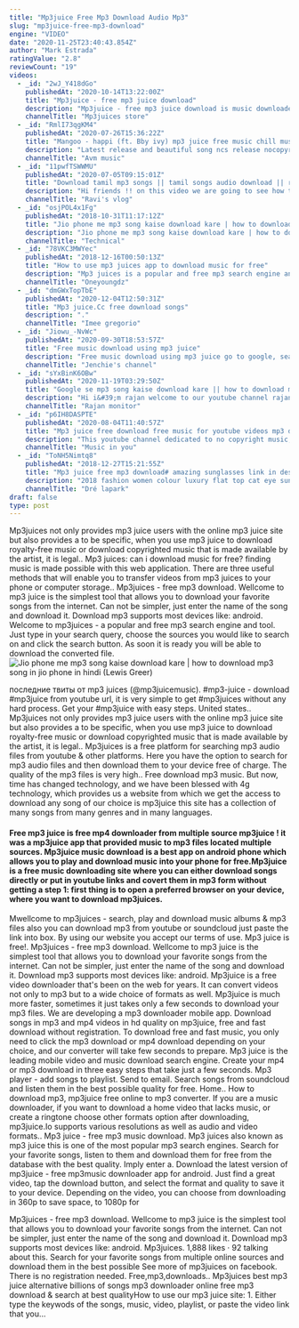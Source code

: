 ```yaml
---
title: "Mp3juice Free Mp3 Download Audio Mp3"
slug: "mp3juice-free-mp3-download"
engine: "VIDEO"
date: "2020-11-25T23:40:43.854Z"
author: "Mark Estrada"
ratingValue: "2.8"
reviewCount: "19"
videos:
  - _id: "2wJ_Y418dGo"
    publishedAt: "2020-10-14T13:22:00Z"
    title: "Mp3juice - free mp3 juice download"
    description: "Mp3juice - free mp3 juice download is music downloader app. Its free to use at all no login require. App link"
    channelTitle: "Mp3juices store"
  - _id: "RmlI73qgKM4"
    publishedAt: "2020-07-26T15:36:22Z"
    title: "Mangoo - happi (ft. Bby ivy) mp3 juice free music chill music download [avm music]"
    description: "Latest release and beautiful song ncs release nocopyrightsounds copyright free music free download when you are using this track, we simply ask that you"
    channelTitle: "Avm music"
  - _id: "11pwfTSWWMU"
    publishedAt: "2020-07-05T09:15:01Z"
    title: "Download tamil mp3 songs || tamil songs audio download || ravi&amp;#39;s vlog"
    description: "Hi friends !! on this video we are going to see how to download tamil mp3 audio songs. Its very easy to download on google. Watch my video fully. Do not"
    channelTitle: "Ravi's vlog"
  - _id: "osjPOL4x1Fg"
    publishedAt: "2018-10-31T11:17:12Z"
    title: "Jio phone me mp3 song kaise download kare | how to download mp3 song in jio phone in hindi"
    description: "Jio phone me mp3 song kaise download kare | how to download mp3 song in jio phone in hindi mp3 gaane download kare jio phone me #technicalhelppoint"
    channelTitle: "Technical"
  - _id: "78VKC3MWYec"
    publishedAt: "2018-12-16T00:50:13Z"
    title: "How to use mp3 juices app to download music for free"
    description: "Mp3 juices is a popular and free mp3 search engine and tool. Just type in your search query, choose the sources you would like to search on and click the"
    channelTitle: "Oneyoungdz"
  - _id: "dmGWxTopTbE"
    publishedAt: "2020-12-04T12:50:31Z"
    title: "Mp3 juice.Cc free download songs"
    description: "."
    channelTitle: "Imee gregorio"
  - _id: "Jiowu_-NvWc"
    publishedAt: "2020-09-30T18:53:57Z"
    title: "Free music download using mp3 juice"
    description: "Free music download using mp3 juice go to google, search mp3 juices.Cc then on the search box of mp3 juice type the title of the song you want to download"
    channelTitle: "Jenchie's channel"
  - _id: "sYxBinK6OBw"
    publishedAt: "2020-11-19T03:29:50Z"
    title: "Google se mp3 song kaise download kare || how to download mp3 song from google"
    description: "Hi i&#39;m rajan welcome to our youtube channel rajan monitor doston aaj ke is video me meine aapko bataye hai ki aap apne mobile se google ke help se mp3"
    channelTitle: "Rajan monitor"
  - _id: "p6IH8DASPTE"
    publishedAt: "2020-08-04T11:40:57Z"
    title: "Mp3 juice free download free music for youtube videos mp3 downloads no copyright (superstar - ryyzn)"
    description: "This youtube channel dedicated to no copyright music, free share, and download. Creative commons music for music lovers. I do not own any of the"
    channelTitle: "Music in you"
  - _id: "ToNH5Nimtq8"
    publishedAt: "2018-12-27T15:21:55Z"
    title: "Mp3 juice free mp3 download# amazing sunglasses link in description"
    description: "2018 fashion women colour luxury flat top cat eye sunglasses elegant oculos de sol men twin beam oversized sun glasses. Buy it from this link to get the"
    channelTitle: "Dré lapark"
draft: false
type: post
---
```


Mp3juices not only provides mp3 juice users with the online mp3 juice site but also provides a to be specific, when you use mp3 juice to download royalty-free music or download copyrighted music that is made available by the artist, it is legal.. Mp3 juices: can i download music for free? finding music is made possible with this web application. There are three useful methods that will enable you to transfer videos from mp3 juices to your phone or computer storage.. Mp3juices - free mp3 download. Wellcome to mp3 juice is the simplest tool that allows you to download your favorite songs from the internet. Can not be simpler, just enter the name of the song and download it. Download mp3 supports most devices like: android. Welcome to mp3juices - a popular and free mp3 search engine and tool. Just type in your search query, choose the sources you would like to search on and click the search button. As soon it is ready you will be able to download the converted file.
![Jio phone me mp3 song kaise download kare | how to download mp3 song in jio phone in hindi (Lewis Greer)](https://i.ytimg.com/vi/osjPOL4x1Fg/hqdefault.jpg "Jio phone me mp3 song kaise download kare | how to download mp3 song in jio phone in hindi (Henry Chapman)")

последние твиты от mp3 juices (@mp3juicemusic). #mp3-juice - download #mp3juice from youtube url, it is very simple to get #mp3juices without any hard process. Get your #mp3juice with easy steps. United states.. Mp3juices not only provides mp3 juice users with the online mp3 juice site but also provides a to be specific, when you use mp3 juice to download royalty-free music or download copyrighted music that is made available by the artist, it is legal.. Mp3juices is a free platform for searching mp3 audio files from youtube &amp; other platforms. Here you have the option to search for mp3 audio files and then download them to your device free of charge. The quality of the mp3 files is very high.. Free download mp3 music. But now, time has changed technology, and we have been blessed with 4g technology, which provides us a website from which we get the access to download any song of our choice is mp3juice this site has a collection of many songs from many genres and in many languages.
<!--inArticleAds-->

<!--galleryOne-->

#### Free mp3 juice is free mp4 downloader from multiple source mp3juice ! it was a mp3juice app that provided music to mp3 files located multiple sources. Mp3juice music download is a best app on android phone which allows you to play and download music into your phone for free.Mp3juice is a free music downloading site where you can either download songs directly or put in youtube links and covert them in mp3 form without getting a step 1: first thing is to open a preferred browser on your device, where you want to download mp3juices.
<!--inArticleAds-->

<!--galleryTwo-->

Mwellcome to mp3juices - search, play and download music albums &amp; mp3 files also you can download mp3 from youtube or soundcloud just paste the link into box. By using our website you accept our terms of use. Mp3 juice is free!. Mp3juices - free mp3 download. Wellcome to mp3 juice is the simplest tool that allows you to download your favorite songs from the internet. Can not be simpler, just enter the name of the song and download it. Download mp3 supports most devices like: android. Mp3juice is a free video downloader that&#39;s been on the web for years. It can convert videos not only to mp3 but to a wide choice of formats as well. Mp3juice is much more faster, sometimes it just takes only a few seconds to download your mp3 files. We are developing a mp3 downloader mobile app. Download songs in mp3 and mp4 videos in hd quality on mp3juice, free and fast download without registration. To download free and fast music, you only need to click the mp3 download or mp4 download depending on your choice, and our converter will take few seconds to prepare. Mp3 juice is the leading mobile video and music download search engine. Create your mp4 or mp3 download in three easy steps that take just a few seconds. Mp3 player - add songs to playlist. Send to email. Search songs from soundcloud and listen them in the best possible quality for free. Home.. How to download mp3, mp3juice free online to mp3 converter. If you are a music downloader, if you want to download a home video that lacks music, or create a ringtone choose other formats option after downloading, mp3juice.Io supports various resolutions as well as audio and video formats.. Mp3 juice - free mp3 music download. Mp3 juices also known as mp3 juice this is one of the most popular mp3 search engines. Search for your favorite songs, listen to them and download them for free from the database with the best quality. Imply enter a. Download the latest version of mp3juice - free mp3music downloader app for android. Just find a great video, tap the download button, and select the format and quality to save it to your device. Depending on the video, you can choose from downloading in 360p to save space, to 1080p for
<!--galleryThree-->

Mp3juices - free mp3 download. Wellcome to mp3 juice is the simplest tool that allows you to download your favorite songs from the internet. Can not be simpler, just enter the name of the song and download it. Download mp3 supports most devices like: android. Mp3juices. 1,888 likes · 92 talking about this. Search for your favorite songs from multiple online sources and download them in the best possible See more of mp3juices on facebook. There is no registration needed. Free,mp3,downloads.. Mp3juices best mp3 juice alternative billions of songs mp3 downloader online free mp3 download &amp; search at best qualityHow to use our mp3 juice site: 1. Either type the keywods of the songs, music, video, playlist, or paste the video link that you...